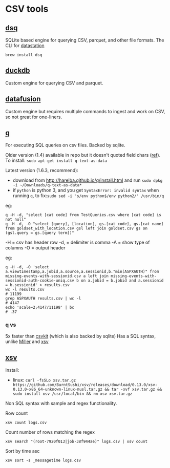 # CSV tools

## [dsq](https://github.com/multiprocessio/dsq)

SQLite based engine for querying CSV, parquet, and other file formats. The CLI for [datastation](https://github.com/multiprocessio/datastation)

```
brew install dsq
```

## [duckdb](https://github.com/duckdb/duckdb)

Custom engine for querying CSV and parquet.

## [datafusion](https://arrow.apache.org/datafusion/user-guide/cli.html)

Custom engine but requires multiple commands to ingest and work on CSV, so not great for one-liners.

## [q](http://harelba.github.io/q/)

For executing SQL queries on csv files. Backed by sqlite.

Older version (1.4) available in repo but it doesn't quoted field chars ([ref](https://github.com/harelba/q/issues/56)). To install: `sudo apt-get install q-text-as-data`

Latest version (1.6.3, recommend):

- download from http://harelba.github.io/q/install.html and run `sudo dpkg -i ~/Downloads/q-text-as-data*`
- if `python` is python 3, and you get `SyntaxError: invalid syntax` when running `q`, to fix:`sudo sed -i 's/env python$/env python2/' /usr/bin/q`

eg:

```
q -H -d, "select [cat code] from TestQueries.csv where [cat code] is not null"
q -H -d, -O "select [query], [location], gs.[cat code], gs.[cat name] from goldset_with_location.csv gsl left join goldset.csv gs on (gsl.query = gs.[query term])"
```

-H = csv has header row
-d, = delimiter is comma
-A = show type of columns
-O = output header

eg:

```
q -H -d, -O 'select a.viewtimestamp,a.jobid,a.source,a.sessionid,b."min(ASPXAUTH)" from missing-events-with-sessionid.csv a left join missing-events-with-sessionid-auth-cookie-uniq.csv b on a.jobid = b.jobid and a.sessionid = b.sessionid' > results.csv
wc -l results.csv
# 11199
grep ASPXAUTH results.csv | wc -l
# 4147
echo 'scale=2;4147/11198' | bc
# .37
```

### q vs

5x faster than [csvkit](http://csvkit.readthedocs.io/en/1.0.2/) (which is also backed by sqlite)
Has a SQL syntax, unlike [Miller](http://johnkerl.org/miller/doc/) and [xsv](https://github.com/BurntSushi/xsv)

## [xsv](https://github.com/BurntSushi/xsv)

Install:

- linux: `curl -fsSLo xsv.tar.gz https://github.com/BurntSushi/xsv/releases/download/0.13.0/xsv-0.13.0-x86_64-unknown-linux-musl.tar.gz && tar -xvf xsv.tar.gz && sudo install xsv /usr/local/bin && rm xsv xsv.tar.gz`

Non SQL syntax with sample and regex functionality.

Row count

```
xsv count logs.csv
```

Count number of rows matching the regex

```
xsv search "(root-7920f013|job-38f944ae)" logs.csv | xsv count
```

Sort by time asc

```
xsv sort -s _messagetime logs.csv
```
